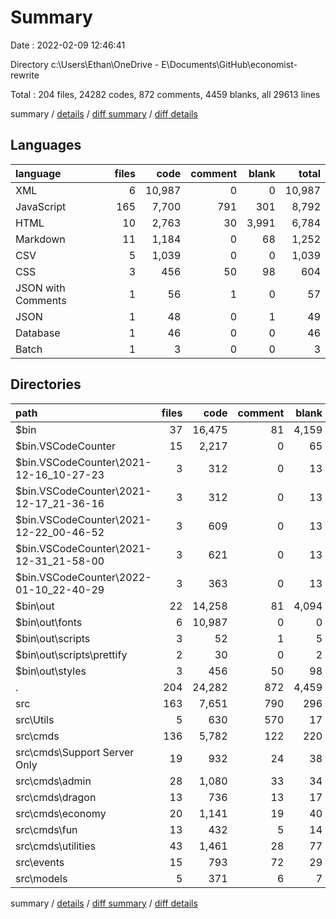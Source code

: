 # Summary

Date : 2022-02-09 12:46:41

Directory c:\Users\Ethan\OneDrive - E\Documents\GitHub\economist-rewrite

Total : 204 files,  24282 codes, 872 comments, 4459 blanks, all 29613 lines

summary / [details](details.md) / [diff summary](diff.md) / [diff details](diff-details.md)

## Languages
| language | files | code | comment | blank | total |
| :--- | ---: | ---: | ---: | ---: | ---: |
| XML | 6 | 10,987 | 0 | 0 | 10,987 |
| JavaScript | 165 | 7,700 | 791 | 301 | 8,792 |
| HTML | 10 | 2,763 | 30 | 3,991 | 6,784 |
| Markdown | 11 | 1,184 | 0 | 68 | 1,252 |
| CSV | 5 | 1,039 | 0 | 0 | 1,039 |
| CSS | 3 | 456 | 50 | 98 | 604 |
| JSON with Comments | 1 | 56 | 1 | 0 | 57 |
| JSON | 1 | 48 | 0 | 1 | 49 |
| Database | 1 | 46 | 0 | 0 | 46 |
| Batch | 1 | 3 | 0 | 0 | 3 |

## Directories
| path | files | code | comment | blank | total |
| :--- | ---: | ---: | ---: | ---: | ---: |
| $bin | 37 | 16,475 | 81 | 4,159 | 20,715 |
| $bin\.VSCodeCounter | 15 | 2,217 | 0 | 65 | 2,282 |
| $bin\.VSCodeCounter\2021-12-16_10-27-23 | 3 | 312 | 0 | 13 | 325 |
| $bin\.VSCodeCounter\2021-12-17_21-36-16 | 3 | 312 | 0 | 13 | 325 |
| $bin\.VSCodeCounter\2021-12-22_00-46-52 | 3 | 609 | 0 | 13 | 622 |
| $bin\.VSCodeCounter\2021-12-31_21-58-00 | 3 | 621 | 0 | 13 | 634 |
| $bin\.VSCodeCounter\2022-01-10_22-40-29 | 3 | 363 | 0 | 13 | 376 |
| $bin\out | 22 | 14,258 | 81 | 4,094 | 18,433 |
| $bin\out\fonts | 6 | 10,987 | 0 | 0 | 10,987 |
| $bin\out\scripts | 3 | 52 | 1 | 5 | 58 |
| $bin\out\scripts\prettify | 2 | 30 | 0 | 2 | 32 |
| $bin\out\styles | 3 | 456 | 50 | 98 | 604 |
| . | 204 | 24,282 | 872 | 4,459 | 29,613 |
| src | 163 | 7,651 | 790 | 296 | 8,737 |
| src\Utils | 5 | 630 | 570 | 17 | 1,217 |
| src\cmds | 136 | 5,782 | 122 | 220 | 6,124 |
| src\cmds\Support Server Only | 19 | 932 | 24 | 38 | 994 |
| src\cmds\admin | 28 | 1,080 | 33 | 34 | 1,147 |
| src\cmds\dragon | 13 | 736 | 13 | 17 | 766 |
| src\cmds\economy | 20 | 1,141 | 19 | 40 | 1,200 |
| src\cmds\fun | 13 | 432 | 5 | 14 | 451 |
| src\cmds\utilities | 43 | 1,461 | 28 | 77 | 1,566 |
| src\events | 15 | 793 | 72 | 29 | 894 |
| src\models | 5 | 371 | 6 | 7 | 384 |

summary / [details](details.md) / [diff summary](diff.md) / [diff details](diff-details.md)